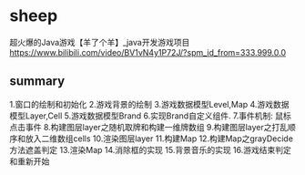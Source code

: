 # sheep
超火爆的Java游戏【羊了个羊】_java开发游戏项目
https://www.bilibili.com/video/BV1vN4y1P72J/?spm_id_from=333.999.0.0

## summary

1.窗口的绘制和初始化
2.游戏背景的绘制
3.游戏数据模型Level,Map
4.游戏数据模型Layer,Cell
5.游戏数据模型Brand
6.实现Brand自定义组件.
7.事件机制: 鼠标点击事件
8.构建图层layer之随机取牌和构建一维牌数组
9.构建图层layer之打乱顺序和放入二维数组cells
10.渲染图层layer
11.构建Map
12.构建Map之grayDecide方法遮盖判定
13.渲染Map
14.消除框的实现
15.背景音乐的实现
16.游戏结束判定和重新开始
